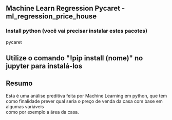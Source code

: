 ## Machine Learn Regression Pycaret - ml_regression_price_house

### Install python (você vai precisar instalar estes pacotes)

pycaret <br>

## Utilize o comando "!pip install (nome)" no jupyter para instalá-los

## Resumo <br>
Esta é uma análise preditiva feita por Machine Learning em python, que tem <br>
como finalidade prever qual seria o preço de venda da casa com base em algumas variáveis <br>
como por exemplo a área da casa.

